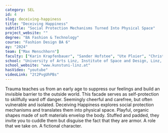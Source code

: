 ```yaml
---
category: SEL
id: 4
slug: deceiving-happiness
title: "Deceiving Happiness"
subtitle: "Social Protection Mechanisms Turned Into Physical Space"
project_website: ""
degree: "BA Fashion & Technology"
course: "Fashion Design BA 6"
ay: "2024"
team: ["Max Menschhorn"]
faculty: ["Karin Krapfenbauer", "Sander Hofstee", "Ute Ploier", "Christiane Luible-Bär"]
school: "University of Arts Linz, Institute of Space and Design, Linz, Austria"
school_website: "www.kunstuni-linz.at"
hasVideo: "youtube"
videoLink: "2t2PvgUhPBs"
---
```


Trauma teaches us from an early age to suppress our feelings and build an invisible barrier to the outside world. This facade serves as self-protection to skillfully ward off danger. Seemingly cheerful and carefree, but often vulnerable and isolated. Deceiving Happiness explores social protection mechanisms and translates them into physical space. Playful, organic shapes made of soft materials envelop the body. Stuffed and padded, they invite you to cuddle them but disguise the fact that they are armor. A role that we take on. A fictional character.
